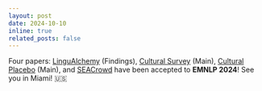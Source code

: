 ```yaml
---
layout: post
date: 2024-10-10
inline: true
related_posts: false
---
```


Four papers: [LinguAlchemy](https://arxiv.org/pdf/2401.06034) (Findings), [Cultural Survey](https://arxiv.org/pdf/2403.15412) (Main), [Cultural Placebo](https://arxiv.org/pdf/2406.11661) (Main), and [SEACrowd](https://arxiv.org/pdf/2406.10118 (Main)) have been accepted to **EMNLP 2024**! See you in Miami! 🇺🇸
